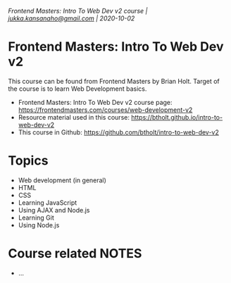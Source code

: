 _Frontend Masters: Intro To Web Dev v2 course | jukka.kansanaho@gmail.com | 2020-10-02_

# Frontend Masters: Intro To Web Dev v2

This course can be found from Frontend Masters by Brian Holt.
Target of the course is to learn Web Development basics.

- Frontend Masters: Intro To Web Dev v2 course page: https://frontendmasters.com/courses/web-development-v2
- Resource material used in this course: https://btholt.github.io/intro-to-web-dev-v2
- This course in Github: https://github.com/btholt/intro-to-web-dev-v2

# Topics

- Web development (in general)
- HTML
- CSS
- Learning JavaScript
- Using AJAX and Node.js
- Learning Git
- Using Node.js

# Course related NOTES

- ...
